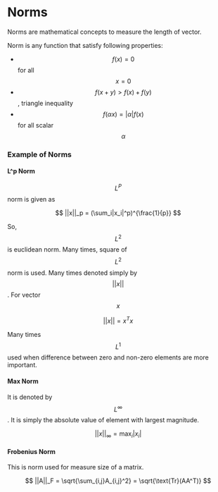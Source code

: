 # Norms

Norms are mathematical concepts to measure the length of vector. 

Norm is any function that satisfy following properties:

* $$f(x)=0$$for all $$x=0$$
* $$f(x+y)>f(x)+f(y)$$, triangle inequality
* $$f(\alpha x)=|\alpha|f(x)$$for all scalar $$\alpha$$

### Example of Norms

#### L^p Norm

$$L^P$$norm is given as

$$
||x||_p = (\sum_i|x_i|^p)^{\frac{1}{p}}
$$

So, $$L^2$$is euclidean norm. Many times, square of $$L^2$$norm is used. Many times denoted simply by $$||x||$$. For vector $$x$$

$$
||x|| = x^Tx
$$

Many times $$L^1$$used when difference between zero and non-zero elements are more important. 

#### Max Norm

It is denoted by $$L^\infty$$. It is simply the absolute value of element with largest magnitude.

$$
||x||_\infty = \max_i |x_i|
$$

#### Frobenius Norm 

This is norm used for measure size of a matrix. 

$$
||A||_F = \sqrt{\sum_{i,j}A_{i,j}^2} = \sqrt{\text{Tr}(AA^T)}
$$


